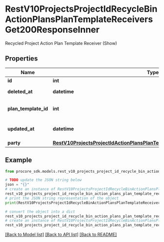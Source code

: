 # RestV10ProjectsProjectIdRecycleBinActionPlansPlanTemplateReceiversGet200ResponseInner

Recycled Project Action Plan Template Receiver (Show)

## Properties

Name | Type | Description | Notes
------------ | ------------- | ------------- | -------------
**id** | **int** | ID | [optional] 
**deleted_at** | **datetime** | Timestamp of deletion | [optional] 
**plan_template_id** | **int** | Project Action Plan Template ID | [optional] 
**updated_at** | **datetime** | Timestamp of last update | [optional] 
**party** | [**RestV10ProjectsProjectIdActionPlansPlanTemplatesGet200ResponseInnerManager**](RestV10ProjectsProjectIdActionPlansPlanTemplatesGet200ResponseInnerManager.md) |  | [optional] 

## Example

```python
from procore_sdk.models.rest_v10_projects_project_id_recycle_bin_action_plans_plan_template_receivers_get200_response_inner import RestV10ProjectsProjectIdRecycleBinActionPlansPlanTemplateReceiversGet200ResponseInner

# TODO update the JSON string below
json = "{}"
# create an instance of RestV10ProjectsProjectIdRecycleBinActionPlansPlanTemplateReceiversGet200ResponseInner from a JSON string
rest_v10_projects_project_id_recycle_bin_action_plans_plan_template_receivers_get200_response_inner_instance = RestV10ProjectsProjectIdRecycleBinActionPlansPlanTemplateReceiversGet200ResponseInner.from_json(json)
# print the JSON string representation of the object
print(RestV10ProjectsProjectIdRecycleBinActionPlansPlanTemplateReceiversGet200ResponseInner.to_json())

# convert the object into a dict
rest_v10_projects_project_id_recycle_bin_action_plans_plan_template_receivers_get200_response_inner_dict = rest_v10_projects_project_id_recycle_bin_action_plans_plan_template_receivers_get200_response_inner_instance.to_dict()
# create an instance of RestV10ProjectsProjectIdRecycleBinActionPlansPlanTemplateReceiversGet200ResponseInner from a dict
rest_v10_projects_project_id_recycle_bin_action_plans_plan_template_receivers_get200_response_inner_from_dict = RestV10ProjectsProjectIdRecycleBinActionPlansPlanTemplateReceiversGet200ResponseInner.from_dict(rest_v10_projects_project_id_recycle_bin_action_plans_plan_template_receivers_get200_response_inner_dict)
```
[[Back to Model list]](../README.md#documentation-for-models) [[Back to API list]](../README.md#documentation-for-api-endpoints) [[Back to README]](../README.md)


